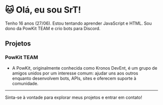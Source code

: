 # 🐱 Olá, eu sou SrT!
Tenho 16 anos (27/06). Estou tentando aprender JavaScript e HTML. Sou dono da PowKit TEAM e crio bots para Discord.

## Projetos

### PowKit TEAM
- A PowKit, originalmente conhecida como Kronos DevEnt, é um grupo de amigos unidos por um interesse comum: ajudar uns aos outros enquanto desenvolvem bots, APIs, sites e oferecem suporte à comunidade.
  
---

Sinta-se à vontade para explorar meus projetos e entrar em contato!
